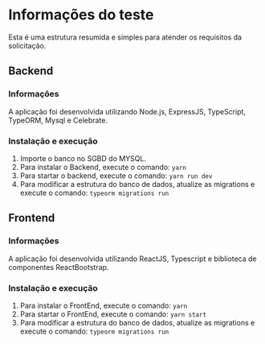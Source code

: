 # Informações do teste

Esta é uma estrutura resumida e simples para atender os requisitos da solicitação.

## Backend

### Informações

A aplicação foi desenvolvida utilizando Node.js, ExpressJS, TypeScript, TypeORM, Mysql e Celebrate.

### Instalação e execução

1. Importe o banco no SGBD do MYSQL.
2. Para instalar o Backend, execute o comando: `yarn`
3. Para startar o backend, execute o comando: `yarn run dev`
4. Para modificar a estrutura do banco de dados, atualize as migrations e execute o comando: `typeorm migrations run`

## Frontend

### Informações

A aplicação foi desenvolvida utilizando ReactJS, Typescript e biblioteca de componentes ReactBootstrap.

### Instalação e execução

1. Para instalar o FrontEnd, execute o comando: `yarn`
2. Para startar o FrontEnd, execute o comando: `yarn start`
3. Para modificar a estrutura do banco de dados, atualize as migrations e execute o comando: `typeorm migrations run`
